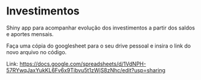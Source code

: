 # Investimentos
Shiny app para acompanhar evolução dos investimentos a partir dos saldos e aportes mensais.

Faça uma cópia do googlesheet para o seu drive pessoal e insira o link do novo arquivo no código.

Link:
https://docs.google.com/spreadsheets/d/1VdNPH-57RYwqJaxYukKL6Fv6x9Tibvu5t1zWjS8zNhc/edit?usp=sharing
